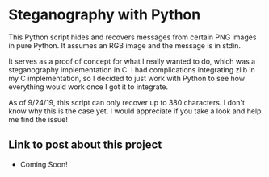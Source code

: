 # Steganography with Python
This Python script hides and recovers messages from certain PNG images in pure Python.
It assumes an RGB image and the message is in stdin.

It serves as a proof of concept for what I really wanted to do, which was a steganography implementation in C.
I had complications integrating zlib in my C implementation, so I decided to just work with Python to see how everything would work once I got it to integrate.

As of 9/24/19, this script can only recover up to 380 characters. 
I don't know why this is the case yet.
I would appreciate if you take a look and help me find the issue!

## Link to post about this project
- Coming Soon!